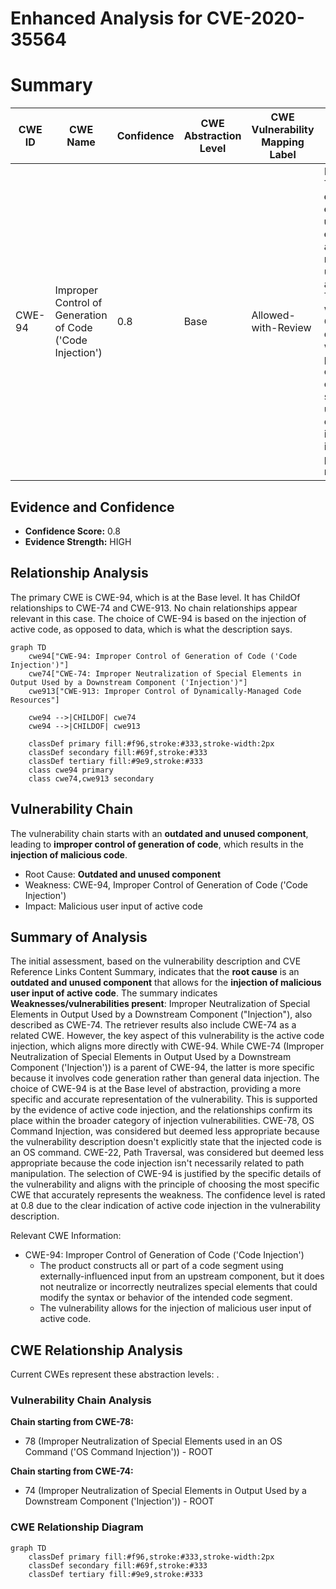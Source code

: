 # Enhanced Analysis for CVE-2020-35564

# Summary
| CWE ID | CWE Name | Confidence | CWE Abstraction Level | CWE Vulnerability Mapping Label | CWE-Vulnerability Mapping Notes |
|---|---|---|---|---|---|
| CWE-94 | Improper Control of Generation of Code ('Code Injection') | 0.8 | Base | Allowed-with-Review | Primary CWE: The **root cause** is an **outdated and unused component** allowing for malicious user input of active code. This aligns with the CWE-94 description where the product constructs a code segment using externally-influenced input without proper neutralization. |

## Evidence and Confidence

*   **Confidence Score:** 0.8
*   **Evidence Strength:** HIGH

## Relationship Analysis
The primary CWE is CWE-94, which is at the Base level. It has ChildOf relationships to CWE-74 and CWE-913. No chain relationships appear relevant in this case. The choice of CWE-94 is based on the injection of active code, as opposed to data, which is what the description says.

```mermaid
graph TD
    cwe94["CWE-94: Improper Control of Generation of Code ('Code Injection')"]
    cwe74["CWE-74: Improper Neutralization of Special Elements in Output Used by a Downstream Component ('Injection')"]
    cwe913["CWE-913: Improper Control of Dynamically-Managed Code Resources"]

    cwe94 -->|CHILDOF| cwe74
    cwe94 -->|CHILDOF| cwe913

    classDef primary fill:#f96,stroke:#333,stroke-width:2px
    classDef secondary fill:#69f,stroke:#333
    classDef tertiary fill:#9e9,stroke:#333
    class cwe94 primary
    class cwe74,cwe913 secondary
```

## Vulnerability Chain
The vulnerability chain starts with an **outdated and unused component**, leading to **improper control of generation of code**, which results in the **injection of malicious code**.
- Root Cause: **Outdated and unused component**
- Weakness: CWE-94, Improper Control of Generation of Code ('Code Injection')
- Impact: Malicious user input of active code

## Summary of Analysis
The initial assessment, based on the vulnerability description and CVE Reference Links Content Summary, indicates that the **root cause** is an **outdated and unused component** that allows for the **injection of malicious user input of active code**.
The summary indicates **Weaknesses/vulnerabilities present**: Improper Neutralization of Special Elements in Output Used by a Downstream Component ("Injection"), also described as CWE-74.
The retriever results also include CWE-74 as a related CWE. However, the key aspect of this vulnerability is the active code injection, which aligns more directly with CWE-94. While CWE-74 (Improper Neutralization of Special Elements in Output Used by a Downstream Component ('Injection')) is a parent of CWE-94, the latter is more specific because it involves code generation rather than general data injection.
The choice of CWE-94 is at the Base level of abstraction, providing a more specific and accurate representation of the vulnerability. This is supported by the evidence of active code injection, and the relationships confirm its place within the broader category of injection vulnerabilities.
CWE-78, OS Command Injection, was considered but deemed less appropriate because the vulnerability description doesn't explicitly state that the injected code is an OS command.
CWE-22, Path Traversal, was considered but deemed less appropriate because the code injection isn't necessarily related to path manipulation.
The selection of CWE-94 is justified by the specific details of the vulnerability and aligns with the principle of choosing the most specific CWE that accurately represents the weakness. The confidence level is rated at 0.8 due to the clear indication of active code injection in the vulnerability description.

Relevant CWE Information:
- CWE-94: Improper Control of Generation of Code ('Code Injection')
  - The product constructs all or part of a code segment using externally-influenced input from an upstream component, but it does not neutralize or incorrectly neutralizes special elements that could modify the syntax or behavior of the intended code segment.
  - The vulnerability allows for the injection of malicious user input of active code.


## CWE Relationship Analysis

Current CWEs represent these abstraction levels: .


### Vulnerability Chain Analysis

**Chain starting from CWE-78:**
- 78 (Improper Neutralization of Special Elements used in an OS Command ('OS Command Injection')) - ROOT


**Chain starting from CWE-74:**
- 74 (Improper Neutralization of Special Elements in Output Used by a Downstream Component ('Injection')) - ROOT



### CWE Relationship Diagram

```mermaid
graph TD
    classDef primary fill:#f96,stroke:#333,stroke-width:2px
    classDef secondary fill:#69f,stroke:#333
    classDef tertiary fill:#9e9,stroke:#333
```